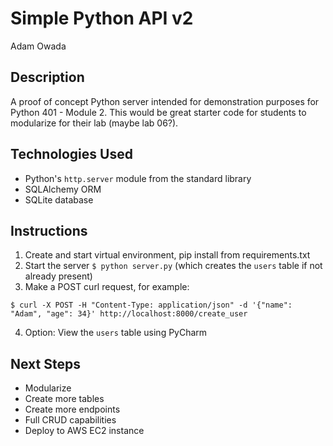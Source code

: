 # Simple Python API v2
Adam Owada

## Description

A proof of concept Python server intended for demonstration purposes for Python 401 - Module 2. This would be great
starter code for students to modularize for their lab (maybe lab 06?). 

## Technologies Used

- Python's `http.server` module from the standard library
- SQLAlchemy ORM
- SQLite database

## Instructions

1. Create and start virtual environment, pip install from requirements.txt
2. Start the server `$ python server.py` (which creates the `users` table if not already present)
3. Make a POST curl request, for example:

`$ curl -X POST -H "Content-Type: application/json" -d '{"name": "Adam", "age": 34}' http://localhost:8000/create_user`

4. Option: View the `users` table using PyCharm

## Next Steps

- Modularize
- Create more tables
- Create more endpoints
- Full CRUD capabilities
- Deploy to AWS EC2 instance

